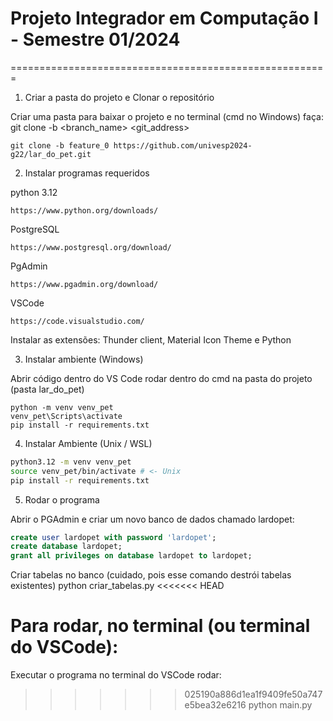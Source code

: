 # Projeto Integrador em Computação I - Semestre 01/2024
=======================================================
1. Criar a pasta do projeto e Clonar o repositório

Criar uma pasta para baixar o projeto e no terminal (cmd no Windows) faça:
git clone -b <branch_name> <git_address>
```shell
git clone -b feature_0 https://github.com/univesp2024-g22/lar_do_pet.git
```
2. Instalar programas requeridos
  
  python 3.12
  ```shell
  https://www.python.org/downloads/
  ```
  PostgreSQL
  ```shell
  https://www.postgresql.org/download/
  ```
  PgAdmin
  ```shell
  https://www.pgadmin.org/download/
  ```
  VSCode
  ```shell
  https://code.visualstudio.com/
  ```
  Instalar as extensões:
  Thunder client, Material Icon Theme e Python

  
3. Instalar ambiente (Windows)

  Abrir código dentro do VS Code
  rodar dentro do cmd na pasta do projeto (pasta lar_do_pet)
  ```shell
  python -m venv venv_pet
  venv_pet\Scripts\activate
  pip install -r requirements.txt
  ```

  
4. Instalar Ambiente (Unix / WSL)
  ```bash
  python3.12 -m venv venv_pet
  source venv_pet/bin/activate # <- Unix
  pip install -r requirements.txt
  ```

5. Rodar o programa

  Abrir o PGAdmin e criar um novo banco de dados chamado lardopet:
  
  ```sql
  create user lardopet with password 'lardopet';
  create database lardopet;
  grant all privileges on database lardopet to lardopet;
  ```
  
  Criar tabelas no banco (cuidado, pois esse comando destrói tabelas existentes)
  python criar_tabelas.py
<<<<<<< HEAD

  Para rodar, no terminal (ou terminal do VSCode):
=======
  
  Executar o programa
  no terminal do VSCode rodar: 
>>>>>>> 025190a886d1ea1f9409fe50a747e5bea32e6216
  python main.py

